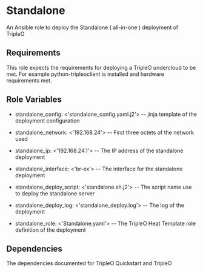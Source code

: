 Standalone
===================

An Ansible role to deploy the Standalone ( all-in-one ) deployment of TripleO

Requirements
------------

This role expects the requirements for deploying a TripleO undercloud to be met.
For example python-tripleoclient is installed and hardware requirements met.

Role Variables
--------------

- standalone_config: <'standalone_config.yaml.j2'> -- jinja template of the deployment configuration
- standalone_network: <'192.168.24'> -- First three octets of the network used
- standalone_ip: <'192.168.24.1'> --  The IP address of the standalone deployment
- standalone_interface: <'br-ex'> --  The interface for the standalone deployment

- standalone_deploy_script: <'standalone.sh.j2'> -- The script name use to deploy the standalone server
- standalone_deploy_log: <'standalone_deploy.log'> --  The log of the deployment

- standalone_role: <'Standalone.yaml'> -- The TripleO Heat Template role definition of the deployment

Dependencies
------------

The dependencies documented for TripleO Quickstart and TripleO
